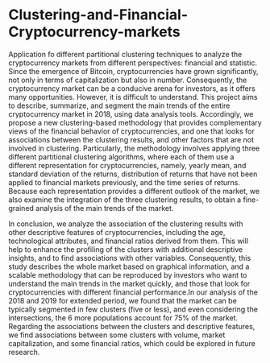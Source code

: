 # Clustering-and-Financial-Cryptocurrency-markets
Application fo different partitional clustering techniques to analyze the cryptocurrency markets from different perspectives: financial and statistic.
Since the emergence of Bitcoin, cryptocurrencies have grown significantly, not only in terms of capitalization but also in number. Consequently, the
cryptocurrency market can be a conducive arena for investors, as it offers many opportunities. However, it is difficult to understand. 
This project aims to describe, summarize, and segment the main trends of the entire cryptocurrency market in 2018, using data analysis tools. Accordingly, we
propose a new clustering-based methodology that provides complementary views of the financial behavior of cryptocurrencies, and one that looks for associations
between the clustering results, and other factors that are not involved in clustering. Particularly, the methodology involves applying three different 
partitional clustering algorithms, where each of them use a different representation for cryptocurrencies, namely, yearly mean, and standard deviation of the 
returns, distribution of returns that have not been applied to financial markets previously, and the time series of returns. Because each representation
provides a different outlook of the market, we also examine the integration of the three clustering results, to obtain a fine-grained analysis of the main
trends of the market. 

In conclusion, we analyze the association of the clustering results with other descriptive features of cryptocurrencies, including the age, technological
attributes, and financial ratios derived from them. This will help to enhance the profiling of the clusters with additional descriptive insights, and to find
associations with other variables. 
Consequently, this study describes the whole market based on graphical information, and a scalable methodology that can be reproduced by investors who want to
understand the main trends in the market quickly, and those that look for cryptocurrencies with different financial performance.In our analysis of the 2018 and
2019 for extended period, we found that the market can be typically segmented in few clusters (five or less), and even considering the intersections, the 6 more
populations account for 75\% of the market. Regarding the associations between the clusters and descriptive features, we find associations between some clusters
with volume, market capitalization, and some financial ratios, which could be explored in future research.
